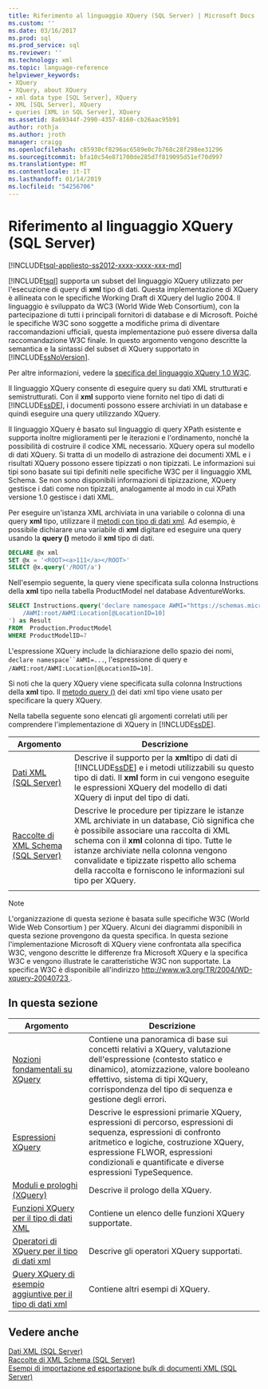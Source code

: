 ```yaml
---
title: Riferimento al linguaggio XQuery (SQL Server) | Microsoft Docs
ms.custom: ''
ms.date: 03/16/2017
ms.prod: sql
ms.prod_service: sql
ms.reviewer: ''
ms.technology: xml
ms.topic: language-reference
helpviewer_keywords:
- XQuery
- XQuery, about XQuery
- xml data type [SQL Server], XQuery
- XML [SQL Server], XQuery
- queries [XML in SQL Server], XQuery
ms.assetid: 8a69344f-2990-4357-8160-cb26aac95b91
author: rothja
ms.author: jroth
manager: craigg
ms.openlocfilehash: c85930cf8296ac6589e0c7b768c28f298ee31296
ms.sourcegitcommit: bfa10c54e871700de285d7f819095d51ef70d997
ms.translationtype: MT
ms.contentlocale: it-IT
ms.lasthandoff: 01/14/2019
ms.locfileid: "54256706"
---
```

# <a name="xquery-language-reference-sql-server"></a>Riferimento al linguaggio XQuery (SQL Server)
[!INCLUDE[tsql-appliesto-ss2012-xxxx-xxxx-xxx-md](../includes/tsql-appliesto-ss2012-xxxx-xxxx-xxx-md.md)]

  [!INCLUDE[tsql](../includes/tsql-md.md)] supporta un subset del linguaggio XQuery utilizzato per l'esecuzione di query di **xml** tipo di dati. Questa implementazione di XQuery è allineata con le specifiche Working Draft di XQuery del luglio 2004. Il linguaggio è sviluppato da WC3 (World Wide Web Consortium), con la partecipazione di tutti i principali fornitori di database e di Microsoft. Poiché le specifiche W3C sono soggette a modifiche prima di diventare raccomandazioni ufficiali, questa implementazione può essere diversa dalla raccomandazione W3C finale. In questo argomento vengono descritte la semantica e la sintassi del subset di XQuery supportato in [!INCLUDE[ssNoVersion](../includes/ssnoversion-md.md)].  
  
 Per altre informazioni, vedere la [specifica del linguaggio XQuery 1.0 W3C](https://go.microsoft.com/fwlink/?LinkId=48846).  
  
 Il linguaggio XQuery consente di eseguire query su dati XML strutturati e semistrutturati. Con il **xml** supporto viene fornito nel tipo di dati di [!INCLUDE[ssDE](../includes/ssde-md.md)], i documenti possono essere archiviati in un database e quindi eseguire una query utilizzando XQuery.  
  
 Il linguaggio XQuery è basato sul linguaggio di query XPath esistente e supporta inoltre miglioramenti per le iterazioni e l'ordinamento, nonché la possibilità di costruire il codice XML necessario. XQuery opera sul modello di dati XQuery. Si tratta di un modello di astrazione dei documenti XML e i risultati XQuery possono essere tipizzati o non tipizzati. Le informazioni sui tipi sono basate sui tipi definiti nelle specifiche W3C per il linguaggio XML Schema. Se non sono disponibili informazioni di tipizzazione, XQuery gestisce i dati come non tipizzati, analogamente al modo in cui XPath versione 1.0 gestisce i dati XML.  
  
 Per eseguire un'istanza XML archiviata in una variabile o colonna di una query **xml** tipo, utilizzare il [metodi con tipo di dati xml](../t-sql/xml/xml-data-type-methods.md). Ad esempio, è possibile dichiarare una variabile di **xml** digitare ed eseguire una query usando la **query ()** metodo il **xml** tipo di dati.  
  
```sql
DECLARE @x xml  
SET @x = '<ROOT><a>111</a></ROOT>'  
SELECT @x.query('/ROOT/a')  
```  
  
 Nell'esempio seguente, la query viene specificata sulla colonna Instructions della **xml** tipo nella tabella ProductModel nel database AdventureWorks.  
  
```sql
SELECT Instructions.query('declare namespace AWMI="https://schemas.microsoft.com/sqlserver/2004/07/adventure-works/ProductModelManuInstructions";           
    /AWMI:root/AWMI:Location[@LocationID=10]  
') as Result   
FROM  Production.ProductModel  
WHERE ProductModelID=7  
```  
  
 L'espressione XQuery include la dichiarazione dello spazio dei nomi, `declare namespace``AWMI=...`, l'espressione di query e `/AWMI:root/AWMI:Location[@LocationID=10]`.  
  
 Si noti che la query XQuery viene specificata sulla colonna Instructions della **xml** tipo. Il [metodo query ()](../t-sql/xml/query-method-xml-data-type.md) dei dati xml tipo viene usato per specificare la query XQuery.  
  
 Nella tabella seguente sono elencati gli argomenti correlati utili per comprendere l'implementazione di XQuery in [!INCLUDE[ssDE](../includes/ssde-md.md)].  
  
|Argomento|Descrizione|  
|-----------|-----------------|  
|[Dati XML &#40;SQL Server&#41;](../relational-databases/xml/xml-data-sql-server.md)|Descrive il supporto per la **xml**tipo di dati di [!INCLUDE[ssDE](../includes/ssde-md.md)] e i metodi utilizzabili su questo tipo di dati. Il **xml** form in cui vengono eseguite le espressioni XQuery del modello di dati XQuery di input del tipo di dati.|  
|[Raccolte di XML Schema &#40;SQL Server&#41;](../relational-databases/xml/xml-schema-collections-sql-server.md)|Descrive le procedure per tipizzare le istanze XML archiviate in un database, Ciò significa che è possibile associare una raccolta di XML schema con il **xml** colonna di tipo. Tutte le istanze archiviate nella colonna vengono convalidate e tipizzate rispetto allo schema della raccolta e forniscono le informazioni sul tipo per XQuery.|  
|||  
  
> [!NOTE]  
>  L'organizzazione di questa sezione è basata sulle specifiche W3C (World Wide Web Consortium ) per XQuery. Alcuni dei diagrammi disponibili in questa sezione provengono da questa specifica. In questa sezione l'implementazione Microsoft di XQuery viene confrontata alla specifica W3C, vengono descritte le differenze fra Microsoft XQuery e la specifica W3C e vengono illustrate le caratteristiche W3C non supportate. La specifica W3C è disponibile all'indirizzo [ http://www.w3.org/TR/2004/WD-xquery-20040723 ](https://go.microsoft.com/fwlink/?LinkId=48846).  
  
## <a name="in-this-section"></a>In questa sezione  
  
|Argomento|Descrizione|  
|-----------|-----------------|  
|[Nozioni fondamentali su XQuery](../xquery/xquery-basics.md)|Contiene una panoramica di base sui concetti relativi a XQuery, valutazione dell'espressione (contesto statico e dinamico), atomizzazione, valore booleano effettivo, sistema di tipi XQuery, corrispondenza del tipo di sequenza e gestione degli errori.|  
|[Espressioni XQuery](../xquery/xquery-expressions.md)|Descrive le espressioni primarie XQuery, espressioni di percorso, espressioni di sequenza, espressioni di confronto aritmetico e logiche, costruzione XQuery, espressione FLWOR, espressioni condizionali e quantificate e diverse espressioni TypeSequence.|  
|[Moduli e prologhi &#40;XQuery&#41;](../xquery/modules-and-prologs-xquery.md)|Descrive il prologo della XQuery.|  
|[Funzioni XQuery per il tipo di dati XML](../xquery/xquery-functions-against-the-xml-data-type.md)|Contiene un elenco delle funzioni XQuery supportate.|  
|[Operatori di XQuery per il tipo di dati xml](../xquery/xquery-operators-against-the-xml-data-type.md)|Descrive gli operatori XQuery supportati.|  
|[Query XQuery di esempio aggiuntive per il tipo di dati xml](../xquery/additional-sample-xqueries-against-the-xml-data-type.md)|Contiene altri esempi di XQuery.|  
  
## <a name="see-also"></a>Vedere anche  
 [Dati XML &#40;SQL Server&#41;](../relational-databases/xml/xml-data-sql-server.md)   
 [Raccolte di XML Schema &#40;SQL Server&#41;](../relational-databases/xml/xml-schema-collections-sql-server.md)   
 [Esempi di importazione ed esportazione bulk di documenti XML &#40;SQL Server&#41;](../relational-databases/import-export/examples-of-bulk-import-and-export-of-xml-documents-sql-server.md)  
  
  
